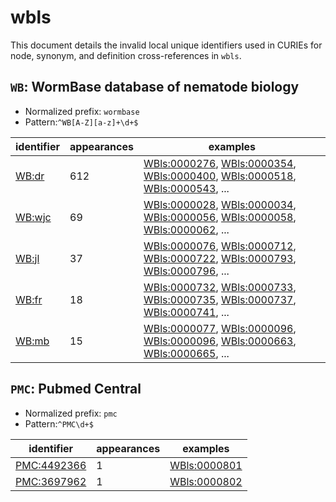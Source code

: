 # wbls

This document details the invalid local unique identifiers used in CURIEs
for node, synonym, and definition cross-references in `wbls`.


## `WB`: WormBase database of nematode biology

- Normalized prefix: `wormbase`
- Pattern:`^WB[A-Z][a-z]+\d+$`


| identifier                              |   appearances | examples                                                                                                                                                                                                                                                                     |
|-----------------------------------------|---------------|------------------------------------------------------------------------------------------------------------------------------------------------------------------------------------------------------------------------------------------------------------------------------|
| [WB:dr](https://bioregistry.io/WB:dr)   |           612 | [WBls:0000276](https://bioregistry.io/WBls:0000276), [WBls:0000354](https://bioregistry.io/WBls:0000354), [WBls:0000400](https://bioregistry.io/WBls:0000400), [WBls:0000518](https://bioregistry.io/WBls:0000518), [WBls:0000543](https://bioregistry.io/WBls:0000543), ... |
| [WB:wjc](https://bioregistry.io/WB:wjc) |            69 | [WBls:0000028](https://bioregistry.io/WBls:0000028), [WBls:0000034](https://bioregistry.io/WBls:0000034), [WBls:0000056](https://bioregistry.io/WBls:0000056), [WBls:0000058](https://bioregistry.io/WBls:0000058), [WBls:0000062](https://bioregistry.io/WBls:0000062), ... |
| [WB:jl](https://bioregistry.io/WB:jl)   |            37 | [WBls:0000076](https://bioregistry.io/WBls:0000076), [WBls:0000712](https://bioregistry.io/WBls:0000712), [WBls:0000722](https://bioregistry.io/WBls:0000722), [WBls:0000793](https://bioregistry.io/WBls:0000793), [WBls:0000796](https://bioregistry.io/WBls:0000796), ... |
| [WB:fr](https://bioregistry.io/WB:fr)   |            18 | [WBls:0000732](https://bioregistry.io/WBls:0000732), [WBls:0000733](https://bioregistry.io/WBls:0000733), [WBls:0000735](https://bioregistry.io/WBls:0000735), [WBls:0000737](https://bioregistry.io/WBls:0000737), [WBls:0000741](https://bioregistry.io/WBls:0000741), ... |
| [WB:mb](https://bioregistry.io/WB:mb)   |            15 | [WBls:0000077](https://bioregistry.io/WBls:0000077), [WBls:0000096](https://bioregistry.io/WBls:0000096), [WBls:0000096](https://bioregistry.io/WBls:0000096), [WBls:0000663](https://bioregistry.io/WBls:0000663), [WBls:0000665](https://bioregistry.io/WBls:0000665), ... |

## `PMC`: Pubmed Central

- Normalized prefix: `pmc`
- Pattern:`^PMC\d+$`


| identifier                                        |   appearances | examples                                            |
|---------------------------------------------------|---------------|-----------------------------------------------------|
| [PMC:4492366](https://bioregistry.io/PMC:4492366) |             1 | [WBls:0000801](https://bioregistry.io/WBls:0000801) |
| [PMC:3697962](https://bioregistry.io/PMC:3697962) |             1 | [WBls:0000802](https://bioregistry.io/WBls:0000802) |

